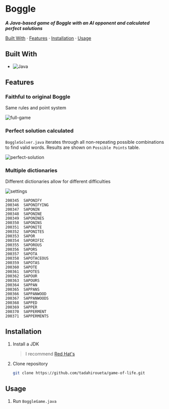 # Boggle
***A Java-based game of Boggle with an AI opponent and calculated perfect solutions***

[Built With](#built-with) · [Features](#features) · [Installation](#installation) · [Usage](#usage)

## Built With

- ![Java](https://img.shields.io/badge/java-%23ED8B00.svg?style=for-the-badge&logo=oracle&logoColor=white)

## Features

### Faithful to original Boggle
Same rules and point system

![full-game](https://github.com/tadahiroueta/ant-colony/blob/master/samples/full-game.gif)

### Perfect solution calculated
```BoggleSolver.java``` iterates through all non-repeating possible combinations to find valid words. Results are shown on ```Possible Points``` table.

![perfect-solution](https://github.com/tadahiroueta/ant-colony/blob/master/samples/perfect-solution.gif)

### Multiple dictionaries  
Different dictionaries allow for different difficulties

![settings](https://github.com/tadahiroueta/ant-colony/blob/master//samples/settings.png)

```
200345	SAPONIFY
200346	SAPONIFYING
200347	SAPONIN
200348	SAPONINE
200349	SAPONINES
200350	SAPONINS
200351	SAPONITE
200352	SAPONITES
200353	SAPOR
200354	SAPORIFIC
200355	SAPOROUS
200356	SAPORS
200357	SAPOTA
200358	SAPOTACEOUS
200359	SAPOTAS
200360	SAPOTE
200361	SAPOTES
200362	SAPOUR
200363	SAPOURS
200364	SAPPAN
200365	SAPPANS
200366	SAPPANWOOD
200367	SAPPANWOODS
200368	SAPPED
200369	SAPPER
200370	SAPPERMENT
200371	SAPPERMENTS
```

## Installation

1. Install a JDK
    > I recommend [Red Hat's](https://developers.redhat.com/products/openjdk/download?source=sso)

2. Clone repository
    ```sh
    git clone https://github.com/tadahiroueta/game-of-life.git
    ```

## Usage

1. Run ```BoggleGame.java```

